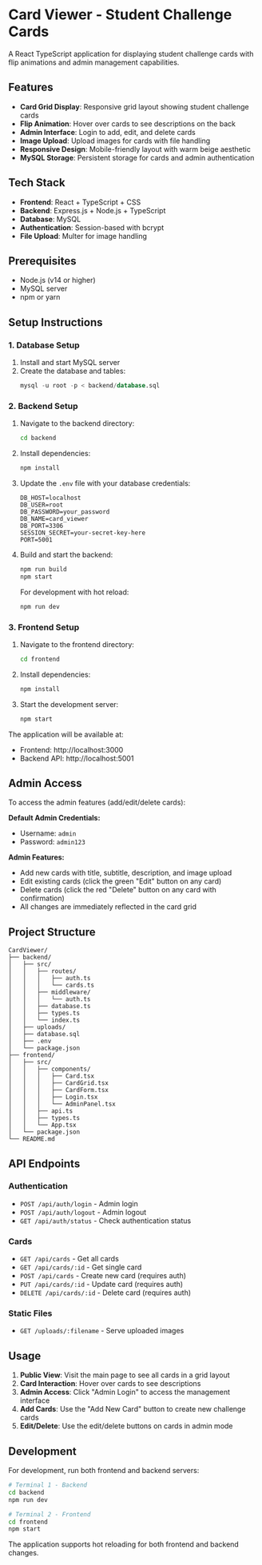 # Card Viewer - Student Challenge Cards

A React TypeScript application for displaying student challenge cards with flip animations and admin management capabilities.

## Features

- **Card Grid Display**: Responsive grid layout showing student challenge cards
- **Flip Animation**: Hover over cards to see descriptions on the back
- **Admin Interface**: Login to add, edit, and delete cards
- **Image Upload**: Upload images for cards with file handling
- **Responsive Design**: Mobile-friendly layout with warm beige aesthetic
- **MySQL Storage**: Persistent storage for cards and admin authentication

## Tech Stack

- **Frontend**: React + TypeScript + CSS
- **Backend**: Express.js + Node.js + TypeScript
- **Database**: MySQL
- **Authentication**: Session-based with bcrypt
- **File Upload**: Multer for image handling

## Prerequisites

- Node.js (v14 or higher)
- MySQL server
- npm or yarn

## Setup Instructions

### 1. Database Setup

1. Install and start MySQL server
2. Create the database and tables:
   ```sql
   mysql -u root -p < backend/database.sql
   ```

### 2. Backend Setup

1. Navigate to the backend directory:
   ```bash
   cd backend
   ```

2. Install dependencies:
   ```bash
   npm install
   ```

3. Update the `.env` file with your database credentials:
   ```
   DB_HOST=localhost
   DB_USER=root
   DB_PASSWORD=your_password
   DB_NAME=card_viewer
   DB_PORT=3306
   SESSION_SECRET=your-secret-key-here
   PORT=5001
   ```

4. Build and start the backend:
   ```bash
   npm run build
   npm start
   ```

   For development with hot reload:
   ```bash
   npm run dev
   ```

### 3. Frontend Setup

1. Navigate to the frontend directory:
   ```bash
   cd frontend
   ```

2. Install dependencies:
   ```bash
   npm install
   ```

3. Start the development server:
   ```bash
   npm start
   ```

The application will be available at:
- Frontend: http://localhost:3000
- Backend API: http://localhost:5001

## Admin Access

To access the admin features (add/edit/delete cards):

**Default Admin Credentials:**
- Username: `admin`
- Password: `admin123`

**Admin Features:**
- Add new cards with title, subtitle, description, and image upload
- Edit existing cards (click the green "Edit" button on any card)
- Delete cards (click the red "Delete" button on any card with confirmation)
- All changes are immediately reflected in the card grid

## Project Structure

```
CardViewer/
├── backend/
│   ├── src/
│   │   ├── routes/
│   │   │   ├── auth.ts
│   │   │   └── cards.ts
│   │   ├── middleware/
│   │   │   └── auth.ts
│   │   ├── database.ts
│   │   ├── types.ts
│   │   └── index.ts
│   ├── uploads/
│   ├── database.sql
│   ├── .env
│   └── package.json
├── frontend/
│   ├── src/
│   │   ├── components/
│   │   │   ├── Card.tsx
│   │   │   ├── CardGrid.tsx
│   │   │   ├── CardForm.tsx
│   │   │   ├── Login.tsx
│   │   │   └── AdminPanel.tsx
│   │   ├── api.ts
│   │   ├── types.ts
│   │   └── App.tsx
│   └── package.json
└── README.md
```

## API Endpoints

### Authentication
- `POST /api/auth/login` - Admin login
- `POST /api/auth/logout` - Admin logout
- `GET /api/auth/status` - Check authentication status

### Cards
- `GET /api/cards` - Get all cards
- `GET /api/cards/:id` - Get single card
- `POST /api/cards` - Create new card (requires auth)
- `PUT /api/cards/:id` - Update card (requires auth)
- `DELETE /api/cards/:id` - Delete card (requires auth)

### Static Files
- `GET /uploads/:filename` - Serve uploaded images

## Usage

1. **Public View**: Visit the main page to see all cards in a grid layout
2. **Card Interaction**: Hover over cards to see descriptions
3. **Admin Access**: Click "Admin Login" to access the management interface
4. **Add Cards**: Use the "Add New Card" button to create new challenge cards
5. **Edit/Delete**: Use the edit/delete buttons on cards in admin mode

## Development

For development, run both frontend and backend servers:

```bash
# Terminal 1 - Backend
cd backend
npm run dev

# Terminal 2 - Frontend
cd frontend
npm start
```

The application supports hot reloading for both frontend and backend changes.
